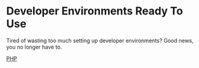 # Developer Environments Ready To Use
Tired of wasting too much setting up developer environments? Good news, you no longer have to.

[PHP](../PHP)
